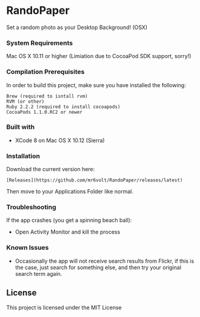 # RandoPaper
Set a random photo as your Desktop Background! (OSX)

### System Requirements
Mac OS X 10.11 or higher (Limiation due to CocoaPod SDK support, sorry!)

### Compilation Prerequisites
In order to build this project, make sure you have installed the following:
```
Brew (required to isntall rvm)
RVM (or other)
Ruby 2.2.2 (required to install cocoapods)
CocoaPods 1.1.0.RC2 or newer
```

### Built with
* XCode 8 on Mac OS X 10.12 (Sierra)


### Installation
Download the current version here:
```
[Releases](https://github.com/mr6volt/RandoPaper/releases/latest)
```
Then move to your Applications Folder like normal.

### Troubleshooting
If the app crashes (you get a spinning beach ball):
* Open Activity Monitor and kill the process

### Known Issues
* Occasionally the app will not receive search results from Flickr, if this is the case, just search for something else, and then try your original search term again.

## License
This project is licensed under the MIT License
